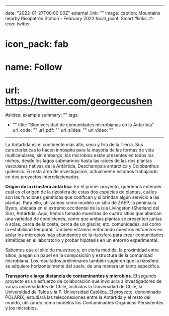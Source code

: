 
---


date: "2022-01-27T00:00:00Z"
external_link: ""
image:
  caption: Mountains nearby Risopatrón Station - February 2022
  focal_point: Smart
#links:
#- icon: twitter
#  icon_pack: fab
#  name: Follow
#  url: https://twitter.com/georgecushen
#slides: example
summary: ""
tags:
- ""
title: "Biodiversidad de comunidades microbianas en la Antartica"
url_code: ""
url_pdf: ""
url_slides: ""
url_video: ""
---

La Antártida es el continente más alto, seco y frío de la Tierra. Sus características lo hacen inhóspito para la mayoría de las formas de vida multicelulares, sin embargo, los microbios están presentes en todos los nichos, desde los lagos submarinos hasta las raíces de las dos plantas vasculares nativas de la Antártida, Deschampsia antarctica y Colobanthus quitensis. En esta área de investigación, actualmente estamos trabajando en dos proyectos interrelacionados.

**Origen de la rizosfera antártica**. En el primer proyecto, queremos entender cuál es el origen de la rizosfera de estas dos especies de plantas, cuáles son las funciones genéticas que codifican y si brindan algún servicio a las plantas. Para ello, utilizamos como modelo un sitio de ZAEP, la península Byers, ubicada en el extremo occidental de la isla Livingston (Shetland del Sur), Antártida. Aquí, hemos tomado muestras de cuatro sitios que abarcan una variedad de condiciones, como que ambas plantas se presenten juntas o solas, cerca de la costa, cerca de un glaciar, etc. comunidades, así como la estabilidad temporal. También estamos enfocando nuestros esfuerzos en aislar los microbios más abundantes de la rizósfera para crear comunidades sintéticas en el laboratorio y probar hipótesis en un entorno experimental.

Sabemos que el sitio de muestreo y, en cierta medida, la proximidad entre sitios, juegan un papel en la composición y estructura de la comunidad microbiana. Los resultados preliminares también sugieren que la rizosfera se adquiere horizontalmente del suelo, de una manera un tanto específica.


**Transporte a larga distancia de contaminantes y microbios**. El segundo proyecto es un esfuerzo de colaboración que involucra a investigadores de varias universidades de Chile, incluidas la Universidad de Chile, la Universidad de Talca y la P. Universidad Católica. El proyecto, denominado POLARIX, estudiará las teleconexiones entre la Antártida y el resto del mundo, utilizando como modelos los Contaminantes Orgánicos Persistentes y los microbios.




